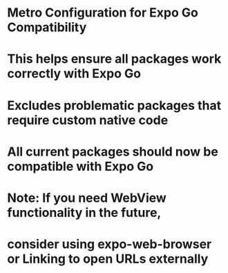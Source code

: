 # Metro Configuration for Expo Go Compatibility

# This helps ensure all packages work correctly with Expo Go

# Excludes problematic packages that require custom native code

# All current packages should now be compatible with Expo Go

# Note: If you need WebView functionality in the future,

# consider using expo-web-browser or Linking to open URLs externally
